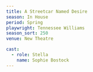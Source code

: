 ```yaml
---
title: A Streetcar Named Desire
season: In House
period: Spring
playwright: Tennessee Williams
season_sort: 250
venue: New Theatre

cast:
  - role: Stella
    name: Sophie Bostock
---
```



